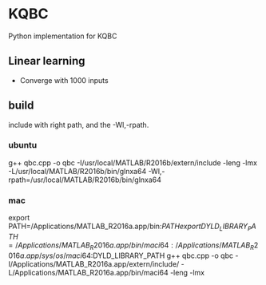 # KQBC
Python implementation for KQBC

## Linear learning
* Converge with 1000 inputs


## build
include with right path, and the -Wl,-rpath.

### ubuntu
[//]: # (g++ qbc.cpp -o qbc -I/usr/local/MATLAB/R2016b/extern/include -leng -lmat -lmx -lmex -lut -L/usr/local/MATLAB/R2016b/bin/glnxa64 -Wl,-rpath=/usr/local/MATLAB/R2016b/bin/glnxa64)
g++ qbc.cpp -o qbc -I/usr/local/MATLAB/R2016b/extern/include -leng -lmx -L/usr/local/MATLAB/R2016b/bin/glnxa64 -Wl,-rpath=/usr/local/MATLAB/R2016b/bin/glnxa64

### mac
[//]: # (export MatlabRoot="/Applications/MATLAB_R2016a.app")
[//]: # (export PATH=$MatlabRoot/bin:$PATH)
[//]: # (export DYLD_LIBRARY_PATH=$MatlabRoot/bin/maci64:$MatlabRoot/sys/os/maci64:$DYLD_LIBRARY_PATH)
[//]: # (g++ qbc.cpp -o qbc -I$MatlabRoot/extern/include/ -L$MatlabRoot/bin/maci64 -leng -lmx)

export PATH=/Applications/MATLAB_R2016a.app/bin:$PATH
export DYLD_LIBRARY_PATH=/Applications/MATLAB_R2016a.app/bin/maci64:/Applications/MATLAB_R2016a.app/sys/os/maci64:$DYLD_LIBRARY_PATH
g++ qbc.cpp -o qbc -I/Applications/MATLAB_R2016a.app/extern/include/ -L/Applications/MATLAB_R2016a.app/bin/maci64 -leng -lmx
